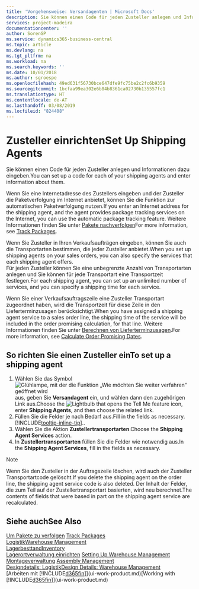 ```yaml
---
title: 'Vorgehensweise: Versandagenten | Microsoft Docs'
description: Sie können einen Code für jeden Zusteller anlegen und Informationen dazu eingeben.
services: project-madeira
documentationcenter: ''
author: SorenGP
ms.service: dynamics365-business-central
ms.topic: article
ms.devlang: na
ms.tgt_pltfrm: na
ms.workload: na
ms.search.keywords: ''
ms.date: 10/01/2018
ms.author: sgroespe
ms.openlocfilehash: 49ed631f56730bce647dfe9fc75be2c2fc6b9359
ms.sourcegitcommit: 1bcfaa99ea302e6b84b8361ca02730b135557fc1
ms.translationtype: HT
ms.contentlocale: de-AT
ms.lasthandoff: 03/08/2019
ms.locfileid: "824408"
---
```

# <a name="set-up-shipping-agents"></a><span data-ttu-id="ae3fb-103">Zusteller einrichten</span><span class="sxs-lookup"><span data-stu-id="ae3fb-103">Set Up Shipping Agents</span></span>
<span data-ttu-id="ae3fb-104">Sie können einen Code für jeden Zusteller anlegen und Informationen dazu eingeben.</span><span class="sxs-lookup"><span data-stu-id="ae3fb-104">You can set up a code for each of your shipping agents and enter information about them.</span></span>  

<span data-ttu-id="ae3fb-105">Wenn Sie eine Internetadresse des Zustellers eingeben und der Zusteller die Paketverfolgung im Internet anbietet, können Sie die Funktion zur automatischen Paketverfolgung nutzen.</span><span class="sxs-lookup"><span data-stu-id="ae3fb-105">If you enter an Internet address for the shipping agent, and the agent provides package tracking services on the Internet, you can use the automatic package tracking feature.</span></span> <span data-ttu-id="ae3fb-106">Weitere Informationen finden Sie unter [Pakete nachverfolgen](sales-how-track-packages.md)</span><span class="sxs-lookup"><span data-stu-id="ae3fb-106">For more information, see [Track Packages](sales-how-track-packages.md).</span></span>

<span data-ttu-id="ae3fb-107">Wenn Sie Zusteller in Ihren Verkaufsaufträgen eingeben, können Sie auch die Transportarten bestimmen, die jeder Zusteller anbietet.</span><span class="sxs-lookup"><span data-stu-id="ae3fb-107">When you set up shipping agents on your sales orders, you can also specify the services that each shipping agent offers.</span></span>  
<span data-ttu-id="ae3fb-108">Für jeden Zusteller können Sie eine unbegrenzte Anzahl von Transportarten anlegen und Sie können für jede Transportart eine Transportzeit festlegen.</span><span class="sxs-lookup"><span data-stu-id="ae3fb-108">For each shipping agent, you can set up an unlimited number of services, and you can specify a shipping time for each service.</span></span>  

<span data-ttu-id="ae3fb-109">Wenn Sie einer Verkaufsauftragszeile eine Zusteller Transportart zugeordnet haben, wird die Transportzeit für diese Zeile in den Lieferterminzusagen berücksichtigt.</span><span class="sxs-lookup"><span data-stu-id="ae3fb-109">When you have assigned a shipping agent service to a sales order line, the shipping time of the service will be included in the order promising calculation, for that line.</span></span> <span data-ttu-id="ae3fb-110">Weitere Informationen finden Sie unter [Berechnen von Lieferterminzusagen](sales-how-to-calculate-order-promising-dates.md).</span><span class="sxs-lookup"><span data-stu-id="ae3fb-110">For more information, see [Calculate Order Promising Dates](sales-how-to-calculate-order-promising-dates.md).</span></span>

## <a name="to-set-up-a-shipping-agent"></a><span data-ttu-id="ae3fb-111">So richten Sie einen Zusteller ein</span><span class="sxs-lookup"><span data-stu-id="ae3fb-111">To set up a shipping agent</span></span>  
1.  <span data-ttu-id="ae3fb-112">Wählen Sie das Symbol ![Glühlampe, mit der die Funktion „Wie möchten Sie weiter verfahren“ geöffnet wird](media/ui-search/search_small.png "Wie möchten Sie weiter verfahren?") aus, geben Sie **Versandagent** ein, und wählen dann den zugehörigen Link aus.</span><span class="sxs-lookup"><span data-stu-id="ae3fb-112">Choose the ![Lightbulb that opens the Tell Me feature](media/ui-search/search_small.png "Tell me what you want to do") icon, enter **Shipping Agents**, and then choose the related link.</span></span>  
2.  <span data-ttu-id="ae3fb-113">Füllen Sie die Felder je nach Bedarf aus.</span><span class="sxs-lookup"><span data-stu-id="ae3fb-113">Fill in the fields as necessary.</span></span> [!INCLUDE[tooltip-inline-tip](includes/tooltip-inline-tip_md.md)]<span data-ttu-id="ae3fb-114">.</span><span class="sxs-lookup"><span data-stu-id="ae3fb-114">.</span></span>  
3.  <span data-ttu-id="ae3fb-115">Wählen Sie die Aktion **Zustellertransportarten**.</span><span class="sxs-lookup"><span data-stu-id="ae3fb-115">Choose the **Shipping Agent Services** action.</span></span>
4. <span data-ttu-id="ae3fb-116">In **Zustellertransportarten** füllen Sie die Felder wie notwendig aus.</span><span class="sxs-lookup"><span data-stu-id="ae3fb-116">In the **Shipping Agent Services**, fill in the fields as necessary.</span></span>

> [!NOTE]  
>  <span data-ttu-id="ae3fb-117">Wenn Sie den Zusteller in der Auftragszeile löschen, wird auch der Zusteller Transportartcode gelöscht.</span><span class="sxs-lookup"><span data-stu-id="ae3fb-117">If you delete the shipping agent on the order line, the shipping agent service code is also deleted.</span></span> <span data-ttu-id="ae3fb-118">Der Inhalt der Felder, die zum Teil auf der Zustellertransportart basierten, wird neu berechnet.</span><span class="sxs-lookup"><span data-stu-id="ae3fb-118">The contents of fields that were based in part on the shipping agent service are recalculated.</span></span>  

## <a name="see-also"></a><span data-ttu-id="ae3fb-119">Siehe auch</span><span class="sxs-lookup"><span data-stu-id="ae3fb-119">See Also</span></span>
<span data-ttu-id="ae3fb-120">[Um Pakete zu verfolgen](sales-how-track-packages.md)  </span><span class="sxs-lookup"><span data-stu-id="ae3fb-120">[Track Packages](sales-how-track-packages.md)  </span></span>  
[<span data-ttu-id="ae3fb-121">Logistik</span><span class="sxs-lookup"><span data-stu-id="ae3fb-121">Warehouse Management</span></span>](warehouse-manage-warehouse.md)  
[<span data-ttu-id="ae3fb-122">Lagerbesttand</span><span class="sxs-lookup"><span data-stu-id="ae3fb-122">Inventory</span></span>](inventory-manage-inventory.md)  
<span data-ttu-id="ae3fb-123">[Lagerortverwaltung einrichten](warehouse-setup-warehouse.md)   </span><span class="sxs-lookup"><span data-stu-id="ae3fb-123">[Setting Up Warehouse Management](warehouse-setup-warehouse.md)   </span></span>  
<span data-ttu-id="ae3fb-124">[Montageverwaltung](assembly-assemble-items.md)  </span><span class="sxs-lookup"><span data-stu-id="ae3fb-124">[Assembly Management](assembly-assemble-items.md)  </span></span>  
[<span data-ttu-id="ae3fb-125">Designdetails: Logistik</span><span class="sxs-lookup"><span data-stu-id="ae3fb-125">Design Details: Warehouse Management</span></span>](design-details-warehouse-management.md)  
<span data-ttu-id="ae3fb-126">[Arbeiten mit [!INCLUDE[d365fin](includes/d365fin_md.md)]](ui-work-product.md)</span><span class="sxs-lookup"><span data-stu-id="ae3fb-126">[Working with [!INCLUDE[d365fin](includes/d365fin_md.md)]](ui-work-product.md)</span></span>  
